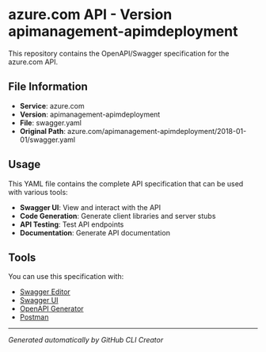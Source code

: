 # azure.com API - Version apimanagement-apimdeployment

This repository contains the OpenAPI/Swagger specification for the azure.com API.

## File Information

- **Service**: azure.com
- **Version**: apimanagement-apimdeployment
- **File**: swagger.yaml
- **Original Path**: azure.com/apimanagement-apimdeployment/2018-01-01/swagger.yaml

## Usage

This YAML file contains the complete API specification that can be used with various tools:

- **Swagger UI**: View and interact with the API
- **Code Generation**: Generate client libraries and server stubs
- **API Testing**: Test API endpoints
- **Documentation**: Generate API documentation

## Tools

You can use this specification with:

- [Swagger Editor](https://editor.swagger.io/)
- [Swagger UI](https://swagger.io/tools/swagger-ui/)
- [OpenAPI Generator](https://openapi-generator.tech/)
- [Postman](https://www.postman.com/)

---

*Generated automatically by GitHub CLI Creator*
